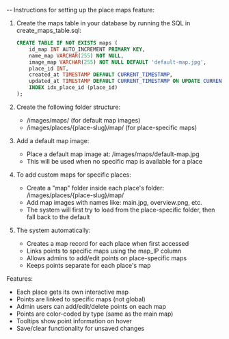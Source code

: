 -- Instructions for setting up the place maps feature:

1. Create the maps table in your database by running the SQL in create_maps_table.sql:
   ```sql
   CREATE TABLE IF NOT EXISTS maps (
       id_map INT AUTO_INCREMENT PRIMARY KEY,
       name_map VARCHAR(255) NOT NULL,
       image_map VARCHAR(255) NOT NULL DEFAULT 'default-map.jpg',
       place_id INT,
       created_at TIMESTAMP DEFAULT CURRENT_TIMESTAMP,
       updated_at TIMESTAMP DEFAULT CURRENT_TIMESTAMP ON UPDATE CURRENT_TIMESTAMP,
       INDEX idx_place_id (place_id)
   );
   ```

2. Create the following folder structure:
   - /images/maps/ (for default map images)
   - /images/places/{place-slug}/map/ (for place-specific maps)

3. Add a default map image:
   - Place a default map image at: /images/maps/default-map.jpg
   - This will be used when no specific map is available for a place

4. To add custom maps for specific places:
   - Create a "map" folder inside each place's folder: /images/places/{place-slug}/map/
   - Add map images with names like: main.jpg, overview.png, etc.
   - The system will first try to load from the place-specific folder, then fall back to the default

5. The system automatically:
   - Creates a map record for each place when first accessed
   - Links points to specific maps using the map_IP column
   - Allows admins to add/edit points on place-specific maps
   - Keeps points separate for each place's map

Features:
- Each place gets its own interactive map
- Points are linked to specific maps (not global)
- Admin users can add/edit/delete points on each map
- Points are color-coded by type (same as the main map)
- Tooltips show point information on hover
- Save/clear functionality for unsaved changes
